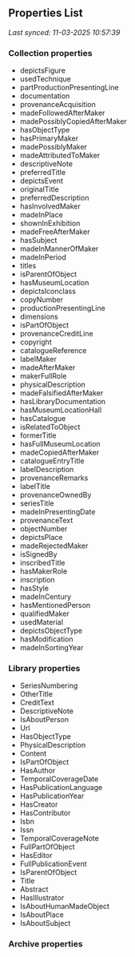 ## Properties List

_Last synced: 11-03-2025 10:57:39_

### Collection properties
- depictsFigure
- usedTechnique
- partProductionPresentingLine
- documentation
- provenanceAcquisition
- madeFollowedAfterMaker
- madePossiblyCopiedAfterMaker
- hasObjectType
- hasPrimaryMaker
- madePossiblyMaker
- madeAttributedToMaker
- descriptiveNote
- preferredTitle
- depictsEvent
- originalTitle
- preferredDescription
- hasInvolvedMaker
- madeInPlace
- shownInExhibition
- madeFreeAfterMaker
- hasSubject
- madeInMannerOfMaker
- madeInPeriod
- titles
- isParentOfObject
- hasMuseumLocation
- depictsIconclass
- copyNumber
- productionPresentingLine
- dimensions
- isPartOfObject
- provenanceCreditLine
- copyright
- catalogueReference
- labelMaker
- madeAfterMaker
- makerFullRole
- physicalDescription
- madeFalsifiedAfterMaker
- hasLibraryDocumentation
- hasMuseumLocationHall
- hasCatalogue
- isRelatedToObject
- formerTitle
- hasFullMuseumLocation
- madeCopiedAfterMaker
- catalogueEntryTitle
- labelDescription
- provenanceRemarks
- labelTitle
- provenanceOwnedBy
- seriesTitle
- madeInPresentingDate
- provenanceText
- objectNumber
- depictsPlace
- madeRejectedMaker
- isSignedBy
- inscribedTitle
- hasMakerRole
- inscription
- hasStyle
- madeInCentury
- hasMentionedPerson
- qualifiedMaker
- usedMaterial
- depictsObjectType
- hasModification
- madeInSortingYear
### Library properties
- SeriesNumbering
- OtherTitle
- CreditText
- DescriptiveNote
- IsAboutPerson
- Url
- HasObjectType
- PhysicalDescription
- Content
- IsPartOfObject
- HasAuthor
- TemporalCoverageDate
- HasPublicationLanguage
- HasPublicationYear
- HasCreator
- HasContributor
- Isbn
- Issn
- TemporalCoverageNote
- FullPartOfObject
- HasEditor
- FullPublicationEvent
- IsParentOfObject
- Title
- Abstract
- HasIllustrator
- IsAboutHumanMadeObject
- IsAboutPlace
- IsAboutSubject
### Archive properties
